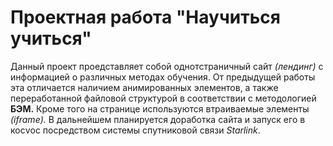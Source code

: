# Проектная работа "Научиться учиться"
Данный проект проедставляет собой однотстраничный сайт *(лендинг)* с информацией о различных методах обучения.
От предыдущей работы эта отличается наличием анимированных элементов,
а также переработанной файловой структурой в соответствии с методологией **БЭМ.**
Кроме того на странице используются втраиваемые элементы *(iframe).*
В дальнейшем планируется доработка сайта и запуск его в косvос посредством системы спутниковой связи *Starlink*.

